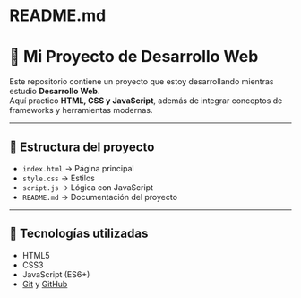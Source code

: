 # README.md

# 🚀 Mi Proyecto de Desarrollo Web

Este repositorio contiene un proyecto que estoy desarrollando mientras estudio **Desarrollo Web**.  
Aquí practico **HTML, CSS y JavaScript**, además de integrar conceptos de frameworks y herramientas modernas.

---

## 📂 Estructura del proyecto
- `index.html` → Página principal
- `style.css` → Estilos
- `script.js` → Lógica con JavaScript
- `README.md` → Documentación del proyecto

---

## 🔧 Tecnologías utilizadas
- HTML5
- CSS3
- JavaScript (ES6+)
- [Git](https://git-scm.com/) y [GitHub](https://github.com/)

